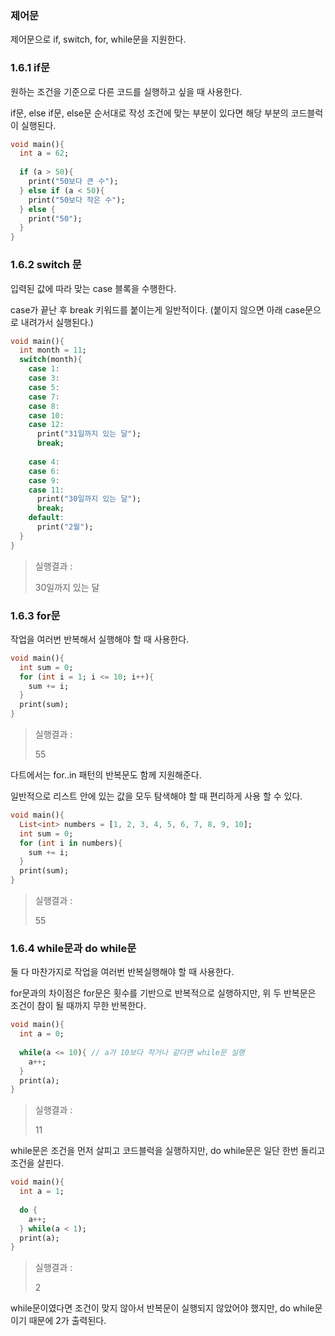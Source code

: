 ### 제어문

제어문으로 if, switch, for, while문을 지원한다.



### 1.6.1 if문

원하는 조건을 기준으로 다른 코드를 실행하고 싶을 때 사용한다.

if문, else if문, else문 순서대로 작성 조건에 맞는 부분이 있다면 해당 부분의 코드블럭이 실행된다.

~~~dart
void main(){
  int a = 62;
  
  if (a > 50){
    print("50보다 큰 수");
  } else if (a < 50){
    print("50보다 작은 수");
  } else {
    print("50");
  }
}
~~~



### 1.6.2 switch 문

입력된 값에 따라 맞는 case 블록을 수행한다.

case가 끝난 후 break 키워드를 붙이는게 일반적이다. (붙이지 않으면 아래 case문으로 내려가서 실행된다.)

~~~dart
void main(){
  int month = 11;
  switch(month){
    case 1: 
    case 3: 
    case 5:
    case 7:
    case 8: 
    case 10:
    case 12:
      print("31일까지 있는 달");
      break;
      
    case 4: 
    case 6: 
    case 9: 
    case 11:
      print("30일까지 있는 달");
      break;
    default:
      print("2월");
  }
}
~~~

> 실행결과 :
>
> 30일까지 있는 달



### 1.6.3 for문

작업을 여러번 반복해서 실행해야 할 때 사용한다.

~~~dart
void main(){
  int sum = 0;
  for (int i = 1; i <= 10; i++){
    sum += i;
  }
  print(sum);
}
~~~

>  실행결과 :
>
> 55

다트에서는 for..in 패턴의 반복문도 함께 지원해준다.

일반적으로 리스트 안에 있는 값을 모두 탐색해야 할 때 편리하게 사용 할 수 있다.

~~~dart
void main(){
  List<int> numbers = [1, 2, 3, 4, 5, 6, 7, 8, 9, 10];
  int sum = 0;
  for (int i in numbers){
    sum += i;
  }
  print(sum);
}
~~~

> 실행결과 :
>
> 55



### 1.6.4 while문과 do while문

둘 다 마찬가지로 작업을 여러번 반복실행해야 할 때 사용한다.

for문과의 차이점은 for문은 횟수를 기반으로 반복적으로 실행하지만, 위 두 반복문은 조건이 참이 될 때까지 무한 반복한다.



~~~dart
void main(){
  int a = 0;
  
  while(a <= 10){ // a가 10보다 작거나 같다면 while문 실행
    a++;
  }
  print(a);
}
~~~

> 실행결과 :
>
> 11



while문은 조건을 먼저 살피고 코드블럭을 실행하지만, do while문은 일단 한번 돌리고 조건을 살핀다.

~~~dart
void main(){
  int a = 1;
  
  do {
    a++;
  } while(a < 1);
  print(a);
}
~~~

> 실행결과 : 
>
> 2

while문이였다면 조건이 맞지 않아서 반복문이 실행되지 않았어야 했지만, do while문이기 때문에 2가 출력된다.



